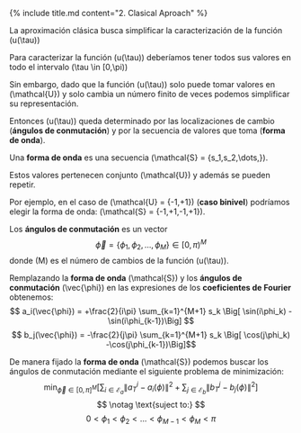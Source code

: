 <section>

{% include title.md content="2. Clasical Aproach" %}
    <section>
        <p>
        La aproximación clásica busca simplificar la caracterización de la función \(u(\tau)\)
        </p>
        <p>
        Para caracterizar la función \(u(\tau)\) deberíamos tener todos sus valores en todo el intervalo \(\tau \in [0,\pi)\)
        </p>
        <p>Sin embargo, dado que la función \(u(\tau)\) solo puede tomar valores en \(\mathcal{U}\) y solo cambia un número finito de veces podemos simplificar su representación.</p>
        <p>Entonces \(u(\tau)\) queda determinado por las localizaciones de cambio (<b>ángulos de conmutación</b>) y por la secuencia de valores que toma (<b>forma de onda</b>).</p>
    </section>
    <section>
        <p>Una <b>forma de onda</b> es una secuencia \(\mathcal{S} = \{s_1,s_2,\dots,\}\).</p>
        <p> Estos valores pertenecen conjunto \(\mathcal{U}\) y además se pueden repetir. </p>
        <p>Por ejemplo, en el caso de \(\mathcal{U} = \{-1,+1\}\) (<b>caso binivel</b>) podríamos elegir la forma de onda: \(\mathcal{S} = \{-1,+1,-1,+1\}\).
        </p>
        <p> Los <b>ángulos de conmutación</b> es un vector
        $$
        \vec{\phi} = \{\phi_1,\phi_2,\dots,\phi_M\}\in [0,\pi)^M
        $$ 
        donde \(M\) es el número de cambios de la función \(u(\tau)\).
        </p>
    </section>
    <section>
    <p>
    Remplazando la <b>forma de onda</b> \(\mathcal{S}\) y los <b>ángulos de conmutación</b> \(\vec{\phi}\) en las expresiones de los <b>coeficientes de Fourier</b> obtenemos:
    $$    a_i(\vec{\phi}) = +\frac{2}{i\pi}  \sum_{k=1}^{M+1} s_k \Big[ \sin(i\phi_k) -\sin(i\phi_{k-1})\Big] $$
    $$
    b_j(\vec{\phi}) = -\frac{2}{j\pi}  \sum_{k=1}^{M+1} s_k \Big[ \cos(j\phi_k) -\cos(j\phi_{k-1})\Big]$$
    </p>
    </section>
    <section>
    <p>
    De manera fijado la <b>forma de onda</b> \(\mathcal{S}\) podemos buscar los ángulos de conmutación mediante el siguiente problema de minimización:
    $$
    \min_{\vec{\phi} \in [0,\pi]^{M} }  \Bigg[
    \sum_{i \in \mathcal{E}_a} \| a_T^i - a_i({\phi}) \|^2 +
    \sum_{j \in \mathcal{E}_b} \| b_T^j - b_j({\phi}) \|^2 \Bigg]
    $$
    $$
    \notag \text{suject to:}
    $$
    $$
    0 <\phi_1 < \phi_2 < \dots < \phi_{M-1} < \phi_{M} < \pi  
    $$
    </p>
    </section>
</section>
 
